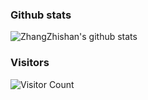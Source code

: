 ### Github stats

![ZhangZhishan's github stats](https://github-readme-stats.vercel.app/api?username=zhangzhishan&count_private=true&show_icons=true)

### Visitors
![Visitor Count](https://profile-counter.glitch.me/zhangzhishan/count.svg)
